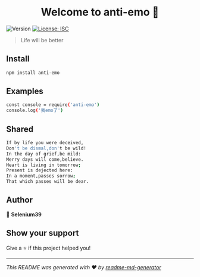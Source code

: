 <h1 align="center">Welcome to anti-emo 👋</h1>
<p>
  <img alt="Version" src="https://img.shields.io/badge/version-1.0.0-blue.svg?cacheSeconds=2592000" />
  <a href="#" target="_blank">
    <img alt="License: ISC" src="https://img.shields.io/badge/License-ISC-yellow.svg" />
  </a>
</p>

> Life will be better

## Install

```sh
npm install anti-emo
```

## Examples

```sh
const console = require('anti-emo')
console.log('我emo了')
```

## Shared
```sh
If by life you were deceived,
Don't be dismal,don't be wild!
In the day of grief,be mild:
Merry days will come,believe.
Heart is living in tomorrow;
Present is dejected here:
In a moment,passes sorrow;
That which passes will be dear.
```


## Author

👤 **Selenium39**


## Show your support

Give a ⭐️ if this project helped you!

***
_This README was generated with ❤️ by [readme-md-generator](https://github.com/kefranabg/readme-md-generator)_
